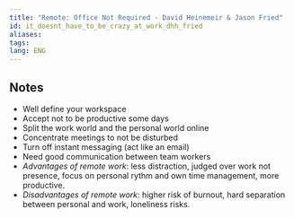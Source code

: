 ```yaml
---
title: "Remote: Office Not Required - David Heinemeir & Jason Fried"
id: it_doesnt_have_to_be_crazy_at_work_dhh_fried
aliases: 
tags: 
lang: ENG
---
```

## Notes

 - Well define your workspace
  - Accept not to be productive some days
  - Split the work world and the personal world online
  - Concentrate meetings to not be disturbed
  - Turn off instant messaging (act like an email)
  - Need good communication between team workers
  - _Advantages of remote work_: less distraction, judged over work not presence, focus on personal rythm and own time management, more productive.
  - _Disadvantages of remote work_: higher risk of burnout, hard separation between personal and work, loneliness risks.